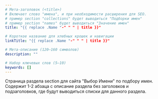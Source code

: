 ```yaml
---
# Мета-заголовок (<title>)
# Включает слово "имена", и при необходимости расширения для SEO.
# пример section "collections" будет выводиться "Подборки имен"
# пример section "names" будет выводиться "Значение имен"
title: "{{ replace .Name "-" " " | title }}"

# Короткое название для хлебных крошек и навигации
linkTitle: "{{ replace .Name "-" " " | title }}"

# Мета-описание (120–160 символов)
description: ""

# Набор ключевых слов (5–10)
keywords: []
---
```


Страница раздела section для сайта "Выбор Имени" по подбору имен. Содержит 1-2 абзаца с описание раздела без заголовков и подзаголовков, где будут выводиться списки для данного раздела.

